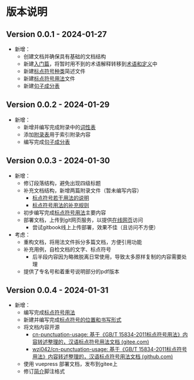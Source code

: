
# 版本说明

## Version 0.0.1 - 2024-01-27

- 新增：
    - 创建文档并确保具有基础的文档结构
    - 新建[入门篇](../Basics/README.md)，将暂时用不到的术语解释转移到[术语和定义](./glossary.md#术语和定义)中
    - 新建[标点符号种类](../Basics/type-of-punctuation.md)简述文件
    - 新建[标点符号用法](../Basics/meaning-form-usage.md)文件
    - 新建[句子成分表](./sentence-elements.md)

## Version 0.0.2 - 2024-01-29

- 新增：
    - 新增并编写完成附录中的[词性表](./part-of-speech.md)
    - 添加[附录表](./README.md)用于索引附录内容
    - 编写完成[句子成分表](./sentence-elements.md)

## Version 0.0.3 - 2024-01-30

- 新增：
    - 修订段落结构，避免出现四级标题
    - 补充文档结构，新增两篇附录文件（暂未编写内容）
	    - [标点符号若干用法的说明](./description-of-used.md)
	    - [标点符号用法的补充规则](./supplement-rules.md)
	- 初步编写完成[标点符号用法](../Basics/meaning-form-usage.md)主要内容
	- 部署文档，上传到git网页服务，以提供[在线网页](https://caritas.gitbook.io/cn-punctuation-usage/)访问
		- 尝试gitbook线上上传部署，效果不佳（且访问不方便）
- 考虑：
	- 重构文档，将用法文件拆分多篇文档，方便引用功能
	- 补充用例，自检文档的文字、标点符号
		- 后半段内容因为略微脱离日常使用，导致太多原样复制的内容需要处理
	- 提供了专名号和着重号说明部分的pdf版本

## Version 0.0.4 - 2024-01-31

- 新增：
    - 编写完成[标点符号用法](../Basics/meaning-form-usage.md)
    - 新建并编写完成[标点符号的位置和书写形式](../Basics/loc-and-writing-of-punctuation.md)
	- 将文档内容开源
	  - [cn-punctuation-usage: 基于《GB/T 15834-2011标点符号用法》内容转述整理的，汉语标点符号用法文档 (gitee.com)](https://gitee.com/xqher/cn-punctuation-usage)
	  - [wzj042/cn-punctuation-usage: 基于《GB/T 15834-2011标点符号用法》内容转述整理的，汉语标点符号用法文档 (github.com)](https://github.com/wzj042/cn-punctuation-usage?tab=readme-ov-file#user-content-fn-1-ec7e293d2021cee5a28c83dabf205a95)
	- 使用 vuepress 部署文档，发布到gitee上
	- 修订[简介](../../README.md)脚注格式

